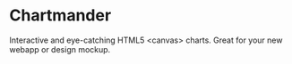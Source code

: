 Chartmander
===========

Interactive and eye-catching HTML5 &lt;canvas> charts. Great for your new webapp or design mockup.
